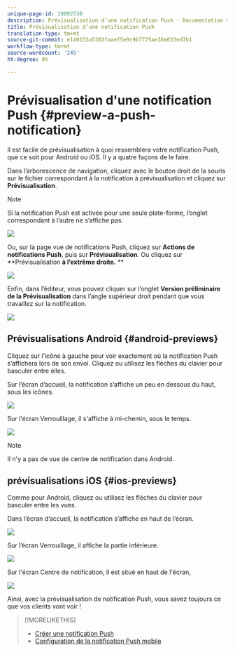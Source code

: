 ```yaml
---
unique-page-id: 10092730
description: Prévisualisation d’une notification Push - Documentation marketing - Documentation du produit
title: Prévisualisation d’une notification Push
translation-type: tm+mt
source-git-commit: e149133a5383faaef5e9c9b7775ae36e633ed7b1
workflow-type: tm+mt
source-wordcount: '245'
ht-degree: 0%

---
```



# Prévisualisation d&#39;une notification Push {#preview-a-push-notification}

Il est facile de prévisualisation à quoi ressemblera votre notification Push, que ce soit pour Android ou iOS. Il y a quatre façons de le faire.

Dans l’arborescence de navigation, cliquez avec le bouton droit de la souris sur le fichier correspondant à la notification à prévisualisation et cliquez sur **Prévisualisation**.

>[!NOTE]
>
>Si la notification Push est activée pour une seule plate-forme, l’onglet correspondant à l’autre ne s’affiche pas.

![](assets/image2015-9-4-9-3a52-3a27.png)

Ou, sur la page vue de notifications Push, cliquez sur **Actions de notifications Push**, puis sur **Prévisualisation**. Ou cliquez sur **Prévisualisation **à l’extrême droite.** **

![](assets/image2015-9-4-10-3a53-3a28.png)

Enfin, dans l’éditeur, vous pouvez cliquer sur l’onglet **Version préliminaire de la Prévisualisation** dans l’angle supérieur droit pendant que vous travaillez sur la notification.

![](assets/image2015-9-14-15-3a55-3a26.png)

## Prévisualisations Android {#android-previews}

Cliquez sur l’icône à gauche pour voir exactement où la notification Push s’affichera lors de son envoi. Cliquez ou utilisez les flèches du clavier pour basculer entre elles.

Sur l’écran d’accueil, la notification s’affiche un peu en dessous du haut, sous les icônes.

![](assets/image2015-9-17-16-3a57-3a0.png)

Sur l&#39;écran Verrouillage, il s&#39;affiche à mi-chemin, sous le temps.

![](assets/image2015-9-17-16-3a58-3a47.png)

>[!NOTE]
>
>Il n&#39;y a pas de vue de centre de notification dans Android.

## prévisualisations iOS {#ios-previews}

Comme pour Android, cliquez ou utilisez les flèches du clavier pour basculer entre les vues.

Dans l’écran d’accueil, la notification s’affiche en haut de l’écran.

![](assets/image2015-9-17-17-3a0-3a28.png)

Sur l’écran Verrouillage, il affiche la partie inférieure.

![](assets/image2015-9-17-17-3a2-3a1.png)

Sur l&#39;écran Centre de notification, il est situé en haut de l&#39;écran,

![](assets/image2015-9-17-17-3a3-3a15.png)

Ainsi, avec la prévisualisation de notification Push, vous savez toujours ce que vos clients vont voir !

>[!MORELIKETHIS]
>
>* [Créer une notification Push](create-a-push-notification.md)
>* [Configuration de la notification Push mobile](configure-mobile-push-notification.md)

>



